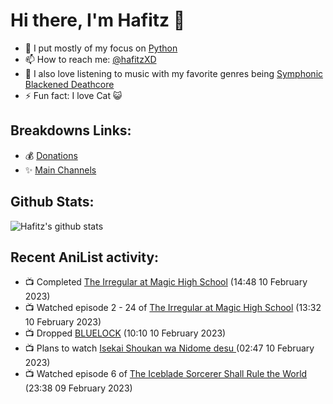 # Hi there, I'm Hafitz 👋
- 🐍 I put mostly of my focus on [Python](https://python.org)
- 📫 How to reach me: [@hafitzXD](https://t.me/hafitzXD)
- 🎵 I also love listening to music with my favorite genres being [Symphonic Blackened Deathcore](https://youtu.be/qyYmS_iBcy4)
- ⚡ Fun fact: I love Cat 😺

## Breakdowns Links:
- 💰 [Donations](https://t.me/TheBreakdowns/2)
- ✨ [Main Channels](https://t.me/TheBreakdowns)

## Github Stats:
![Hafitz's github stats](https://github-readme-stats.vercel.app/api?username=breakdowns&show_icons=true&count_private=true&bg_color=00000000&text_color=777)

## Recent AniList activity:
<!-- ANILIST_ACTIVITY:start -->

-   📺 Completed [The Irregular at Magic High School](https://anilist.co/anime/20458) (14:48 10 February 2023)
-   📺 Watched episode 2 - 24 of [The Irregular at Magic High School](https://anilist.co/anime/20458) (13:32 10 February 2023)
-   📺 Dropped [BLUELOCK](https://anilist.co/anime/137822) (10:10 10 February 2023)
-   📺 Plans to watch [Isekai Shoukan wa Nidome desu ](https://anilist.co/anime/140754) (02:47 10 February 2023)
-   📺 Watched episode 6 of [The Iceblade Sorcerer Shall Rule the World](https://anilist.co/anime/148116) (23:38 09 February 2023)

<!-- ANILIST_ACTIVITY:end -->
